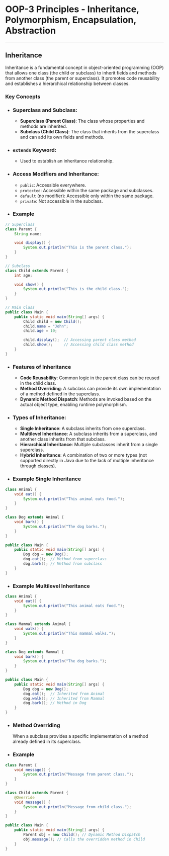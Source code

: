 # OOP-3 Principles - Inheritance, Polymorphism, Encapsulation, Abstraction

---

## Inheritance
Inheritance is a fundamental concept in object-oriented programming (OOP) that allows one class (the child or subclass) to inherit fields and methods from another class (the parent or superclass). It promotes code reusability and establishes a hierarchical relationship between classes.
### Key Concepts
   - ### Superclass and Subclass:
        - **Superclass (Parent Class)**: The class whose properties and methods are inherited.
        - **Subclass (Child Class)**: The class that inherits from the superclass and can add its own fields and methods.
   - ### `extends` Keyword:
     - Used to establish an inheritance relationship.
   - ### Access Modifiers and Inheritance:
        - `public`: Accessible everywhere.
        - `protected`: Accessible within the same package and subclasses.
        - `default` (no modifier): Accessible only within the same package.
        - `private`: Not accessible in the subclass.
- ### Example
```java
// Superclass
class Parent {
    String name;

    void display() {
        System.out.println("This is the parent class.");
    }
}

// Subclass
class Child extends Parent {
    int age;

    void show() {
        System.out.println("This is the child class.");
    }
}

// Main Class
public class Main {
    public static void main(String[] args) {
        Child child = new Child();
        child.name = "John";
        child.age = 10;

        child.display();  // Accessing parent class method
        child.show();     // Accessing child class method
    }
}
```
- ### Features of Inheritance
    - **Code Reusability**: Common logic in the parent class can be reused in the child class.
    - **Method Overriding**: A subclass can provide its own implementation of a method defined in the superclass.
    - **Dynamic Method Dispatch**: Methods are invoked based on the actual object type, enabling runtime polymorphism.

- ### Types of Inheritance:
    - **Single Inheritance**: A subclass inherits from one superclass.
    - **Multilevel Inheritance**: A subclass inherits from a superclass, and another class inherits from that subclass.
    - **Hierarchical Inheritance**: Multiple subclasses inherit from a single superclass.
    - **Hybrid Inheritance**: A combination of two or more types (not supported directly in Java due to the lack of multiple inheritance through classes).
- ### Example Single Inheritance
```java
class Animal {
    void eat() {
        System.out.println("This animal eats food.");
    }
}

class Dog extends Animal {
    void bark() {
        System.out.println("The dog barks.");
    }
}

public class Main {
    public static void main(String[] args) {
        Dog dog = new Dog();
        dog.eat();  // Method from superclass
        dog.bark(); // Method from subclass
    }
}
```
- ### Example Multilevel Inheritance
```java
class Animal {
    void eat() {
        System.out.println("This animal eats food.");
    }
}

class Mammal extends Animal {
    void walk() {
        System.out.println("This mammal walks.");
    }
}

class Dog extends Mammal {
    void bark() {
        System.out.println("The dog barks.");
    }
}

public class Main {
    public static void main(String[] args) {
        Dog dog = new Dog();
        dog.eat();  // Inherited from Animal
        dog.walk(); // Inherited from Mammal
        dog.bark(); // Method in Dog
    }
}
```
- ### Method Overriding
  When a subclass provides a specific implementation of a method already defined in its superclass.
- ### Example
```java
class Parent {
    void message() {
        System.out.println("Message from parent class.");
    }
}

class Child extends Parent {
    @Override
    void message() {
        System.out.println("Message from child class.");
    }
}

public class Main {
    public static void main(String[] args) {
        Parent obj = new Child(); // Dynamic Method Dispatch
        obj.message(); // Calls the overridden method in Child
    }
}
```